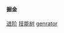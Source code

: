 #### 掘金 
[进阶](https://juejin.im/post/5e7c08bde51d455c4c66ddad)
[技能树](https://juejin.im/post/5ef6e4056fb9a07e80202aff)
[genrator](https://juejin.im/post/5efa9c895188252e65440a02)